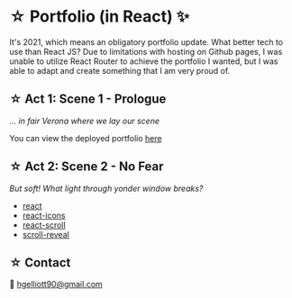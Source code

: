 # ☆ Portfolio (in React) ✨
It's 2021, which means an obligatory portfolio update. What better tech to use than React JS? Due to limitations with hosting on Github pages, I was unable to utilize React Router to achieve the portfolio I wanted, but I was able to adapt and create something that I am very proud of.

## ☆ Act 1: Scene 1 - Prologue
*... in fair Verona where we lay our scene*

You can view the deployed portfolio [here](https://nova-codes.github.io)

## ☆ Act 2: Scene 2 - No Fear
*But soft! What light through yonder window breaks?*

- [react](https://reactjs.org/)
- [react-icons](https://react-icons.github.io/react-icons/)
- [react-scroll](https://github.com/fisshy/react-scroll)
- [scroll-reveal](https://scrollrevealjs.org/)

## ☆ Contact
:e-mail: hgelliott90@gmail.com

